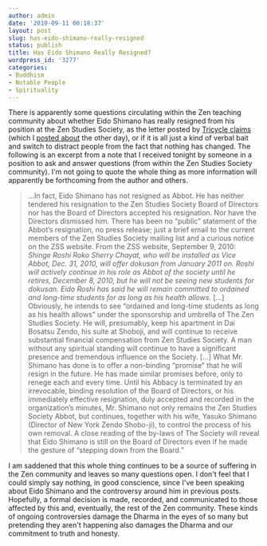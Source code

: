 ```yaml
---
author: admin
date: '2010-09-11 00:18:37'
layout: post
slug: has-eido-shimano-really-resigned
status: publish
title: Has Eido Shimano Really Resigned?
wordpress_id: '3277'
categories:
- Buddhism
- Notable People
- Spirituality
---
```


There is apparently some questions circulating within the Zen teaching
community about whether Eido Shimano has really resigned from his
position at the Zen Studies Society, as the letter posted by [Tricycle
claims](http://www.tricycle.com/blog/?p=2271) (which I [posted
about](http://www.openbuddha.com/2010/09/08/eido-shimano-steps-down-as-abbot-of-the-zen-studies-society/)
the other day), or if it is all just a kind of verbal bait and switch to
distract people from the fact that nothing has changed. The following is
an excerpt from a note that I received tonight by someone in a position
to ask and answer questions (from within the Zen Studies Society
community). I'm not going to quote the whole thing as more information
will apparently be forthcoming from the author and others.

> ...In fact, Eido Shimano has not resigned as Abbot. He has neither
> tendered his resignation to the Zen Studies Society Board of Directors
> nor has the Board of Directors accepted his resignation. Nor have the
> Directors dismissed him. There has been no “public” statement of the
> Abbot’s resignation, no press release; just a brief email to the
> current members of the Zen Studies Society mailing list and a curious
> notice on the ZSS website. From the ZSS website, September 9, 2010:
> *Shinge Roshi Roko Sherry Chayat, who will be installed as Vice Abbot,
> Dec. 31, 2010, will offer dokusan from January 2011 on. Roshi will
> actively continue in his role as Abbot of the society until he
> retires, December 8, 2010, but he will not be seeing new students for
> dokusan. Eido Roshi has said he will remain committed to ordained and
> long-time students for as long as his health allows.* [...] Obviously,
> he intends to see “ordained and long-time students as long as his
> health allows” under the sponsorship and umbrella of The Zen Studies
> Society. He will, presumably, keep his apartment in Dai Bosatsu Zendo,
> his suite at Shoboji, and will continue to receive substantial
> financial compensation from Zen Studies Society. A man without any
> spiritual standing will continue to have a significant presence and
> tremendous influence on the Society. [...] What Mr. Shimano has done
> is to offer a non-binding “promise” that he will resign in the future.
> He has made similar promises before, only to renege each and every
> time. Until his Abbacy is terminated by an irrevocable, binding
> resolution of the Board of Directors, or his immediately effective
> resignation, duly accepted and recorded in the organization’s minutes,
> Mr. Shimano not only remains the Zen Studies Society Abbot, but
> continues, together with his wife, Yasuko Shimano (Director of New
> York Zendo Shobo-ji), to control the process of his own removal. A
> close reading of the by-laws of The Society will reveal that Eido
> Shimano is still on the Board of Directors even if he made the gesture
> of “stepping down from the Board.”

I am saddened that this whole thing continues to be a source of
suffering in the Zen community and leaves so many questions open. I
don't feel that I could simply say nothing, in good conscience, since
I've been speaking about Eido Shimano and the controversy around him in
previous posts. Hopefully, a formal decision is made, recorded, and
communicated to those affected by this and, eventually, the rest of the
Zen community. These kinds of ongoing controversies damage the Dharma in
the eyes of so many but pretending they aren't happening also damages
the Dharma and our commitment to truth and honesty.

